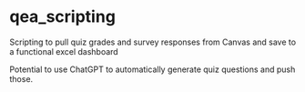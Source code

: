 # qea_scripting
Scripting to pull quiz grades and survey responses from Canvas and save to a functional excel dashboard

Potential to use ChatGPT to automatically generate quiz questions and push those.
